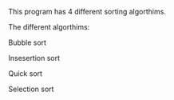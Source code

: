 This program has 4 different sorting algorthims.

The different algorthims:

Bubble sort

Insesertion sort

Quick sort

Selection sort

